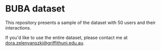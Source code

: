 # BUBA dataset

This repository presents a sample of the dataset with 50 users and their interactions.

If you'd like to use the entire dataset, please contact me at dora.zelenyanszki@griffithuni.edu.au.
